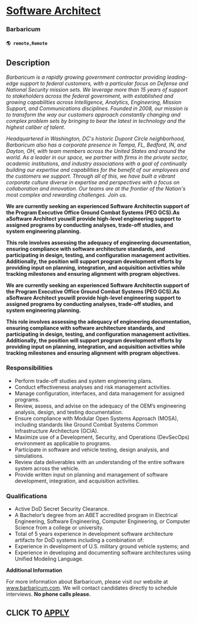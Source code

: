 # [Software Architect](https://www.remotewlb.com/apply/software-architect-127990)  
### Barbaricum  
#### `🌎 remote,Remote`  

## Description

  

  

 _Barbaricum is a rapidly growing government contractor providing leading-edge support to federal customers, with a particular focus on Defense and National Security mission sets. We leverage more than 15 years of support to stakeholders across the federal government, with established and growing capabilities across Intelligence, Analytics, Engineering, Mission Support, and Communications disciplines. Founded in 2008, our mission is to transform the way our customers approach constantly changing and complex problem sets by bringing to bear the latest in technology and the highest caliber of talent._

_Headquartered in Washington, DC's historic Dupont Circle neighborhood, Barbaricum also has a corporate presence in Tampa, FL, Bedford, IN, and Dayton, OH, with team members across the United States and around the world. As a leader in our space, we partner with firms in the private sector, academic institutions, and industry associations with a goal of continually building our expertise and capabilities for the benefit of our employees and the customers we support. Through all of this, we have built a vibrant corporate culture diverse in expertise and perspectives with a focus on collaboration and innovation. Our teams are at the frontier of the Nation's most complex and rewarding challenges. Join us._

  

**We are currently seeking an experienced Software Architectin support of the Program Executive Office Ground Combat Systems (PEO GCS).As aSoftware Architect youwill provide high-level engineering support to assigned programs by conducting analyses, trade-off studies, and system engineering planning.**

  

 **This role involves assessing the adequacy of engineering documentation, ensuring compliance with software architecture standards, and participating in design, testing, and configuration management activities. Additionally, the position will support program development efforts by providing input on planning, integration, and acquisition activities while tracking milestones and ensuring alignment with program objectives.**

  

 **We are currently seeking an experienced Software Architectin support of the Program Executive Office Ground Combat Systems (PEO GCS).As aSoftware Architect youwill provide high-level engineering support to assigned programs by conducting analyses, trade-off studies, and system engineering planning.**

  

 **This role involves assessing the adequacy of engineering documentation, ensuring compliance with software architecture standards, and participating in design, testing, and configuration management activities. Additionally, the position will support program development efforts by providing input on planning, integration, and acquisition activities while tracking milestones and ensuring alignment with program objectives.**

  

### Responsibilities

* Perform trade-off studies and system engineering plans. 
* Conduct effectiveness analyses and risk management activities. 
* Manage configuration, interfaces, and data management for assigned programs. 
* Review, assess, and advise on the adequacy of the OEM’s engineering analysis, design, and testing documentation. 
* Ensure compliance with Modular Open Systems Approach (MOSA), including standards like Ground Combat Systems Common Infrastructure Architecture (GCIA). 
* Maximize use of a Development, Security, and Operations (DevSecOps) environment as applicable to programs. 
* Participate in software and vehicle testing, design analysis, and simulations. 
* Review data deliverables with an understanding of the entire software system across the vehicle. 
* Provide written input on planning and management of software development, integration, and acquisition activities.

  

### Qualifications

* Active DoD Secret Security Clearance.
* A Bachelor’s degree from an ABET accredited program in Electrical Engineering, Software Engineering, Computer Engineering, or Computer Science from a college or university. 
* Total of 5 years experience in development software architecture artifacts for DoD systems including a combination of: 
* Experience in development of U.S. military ground vehicle systems; and 
* Experience in developing and documenting software architectures using Unified Modeling Language. 

  

**Additional Information**

  

For more information about Barbaricum, please visit our website at www.barbaricum.com. We will contact candidates directly to schedule interviews. **No phone calls please.**

  
## CLICK TO [APPLY](https://www.remotewlb.com/apply/software-architect-127990)

